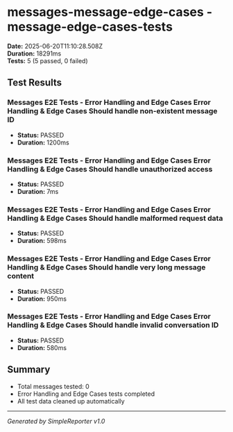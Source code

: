# messages-message-edge-cases - message-edge-cases-tests

**Date:** 2025-06-20T11:10:28.508Z  
**Duration:** 18291ms  
**Tests:** 5 (5 passed, 0 failed)

## Test Results


### Messages E2E Tests - Error Handling and Edge Cases Error Handling & Edge Cases Should handle non-existent message ID
- **Status:** PASSED
- **Duration:** 1200ms



### Messages E2E Tests - Error Handling and Edge Cases Error Handling & Edge Cases Should handle unauthorized access
- **Status:** PASSED
- **Duration:** 7ms



### Messages E2E Tests - Error Handling and Edge Cases Error Handling & Edge Cases Should handle malformed request data
- **Status:** PASSED
- **Duration:** 598ms



### Messages E2E Tests - Error Handling and Edge Cases Error Handling & Edge Cases Should handle very long message content
- **Status:** PASSED
- **Duration:** 950ms



### Messages E2E Tests - Error Handling and Edge Cases Error Handling & Edge Cases Should handle invalid conversation ID
- **Status:** PASSED
- **Duration:** 580ms



## Summary

- Total messages tested: 0
- Error Handling and Edge Cases tests completed
- All test data cleaned up automatically

---
*Generated by SimpleReporter v1.0*
